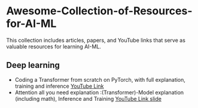 # Awesome-Collection-of-Resources-for-AI-ML
This collection includes articles, papers, and YouTube links that serve as valuable resources for learning AI-ML.

## Deep learning 
   - Coding a Transformer from scratch on PyTorch, with full explanation, training and inference [YouTube Link](https://www.youtube.com/watch?v=ISNdQcPhsts&ab_channel=UmarJamil)
   - Attention all you need explanation :(Transformer)-Model explanation (including math), Inference and Training [YouTube Link](https://www.youtube.com/watch?v=bCz4OMemCcA&ab_channel=UmarJamil)[ slide](https://github.com/hkproj/transformer-from-scratch-notes/blob/main/Diagrams_V2.pdf)
